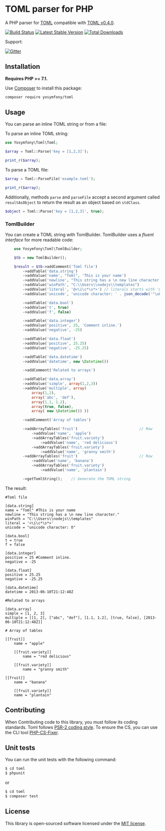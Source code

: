 TOML parser for PHP
===================

A PHP parser for [TOML](https://github.com/toml-lang/toml) compatible with [TOML v0.4.0](https://github.com/toml-lang/toml/releases/tag/v0.4.0).

[![Build Status](https://travis-ci.org/yosymfony/toml.png?branch=master)](https://travis-ci.org/yosymfony/toml)
[![Latest Stable Version](https://poser.pugx.org/yosymfony/toml/v/stable.png)](https://packagist.org/packages/yosymfony/toml)
[![Total Downloads](https://poser.pugx.org/yosymfony/toml/downloads.png)](https://packagist.org/packages/yosymfony/toml)

Support:

[![Gitter](https://badges.gitter.im/Join%20Chat.svg)](https://gitter.im/yosymfony/Toml?utm_source=badge&utm_medium=badge&utm_campaign=pr-badge)

Installation
------------
**Requires PHP >= 7.1.**

Use [Composer](http://getcomposer.org/) to install this package:

```bash
composer require yosymfony/toml
```

Usage
-----
You can parse an inline TOML string or from a file:

To parse an inline TOML string:

```php
use Yosymfony\Toml\Toml;

$array = Toml::Parse('key = [1,2,3]');

print_r($array);
```

To parse a TOML file:

```php
$array = Toml::ParseFile('example.toml');

print_r($array);
```

Additionally, methods `parse` and `parseFile` accept a second argument called
`resultAsObject` to return the result as an object based on `stdClass`.

```php
$object = Toml::Parse('key = [1,2,3]', true);
```

### TomlBuilder
You can create a TOML string with TomlBuilder. TomlBuilder uses a *fluent interface* for more readable code:

```php
    use Yosymfony\Toml\TomlBuilder;

    $tb = new TomlBuilder();

    $result = $tb->addComment('Toml file')
        ->addTable('data.string')
        ->addValue('name', "Toml", 'This is your name')
        ->addValue('newline', "This string has a \n new line character.")
        ->addValue('winPath', "C:\\Users\\nodejs\\templates")
        ->addValue('literal', '@<\i\c*\s*>') // literals starts with '@'.
        ->addValue('unicode', 'unicode character: ' . json_decode('"\u03B4"'))

        ->addTable('data.bool')
        ->addValue('t', true)
        ->addValue('f', false)

        ->addTable('data.integer')
        ->addValue('positive', 25, 'Comment inline.')
        ->addValue('negative', -25)

        ->addTable('data.float')
        ->addValue('positive', 25.25)
        ->addValue('negative', -25.25)

        ->addTable('data.datetime')
        ->addValue('datetime', new \Datetime())

        ->addComment('Related to arrays')

        ->addTable('data.array')
        ->addValue('simple', array(1,2,3))
        ->addValue('multiple', array(
            array(1,2),
            array('abc', 'def'),
            array(1.1, 1.2),
            array(true, false),
            array( new \Datetime()) ))

        ->addComment('Array of tables')

        ->addArrayTables('fruit')                            // Row
            ->addValue('name', 'apple')
            ->addArrayTables('fruit.variety')
                ->addValue('name', 'red delicious')
            ->addArrayTables('fruit.variety')
                ->addValue('name', 'granny smith')
        ->addArrayTables('fruit')                            // Row
            ->addValue('name', 'banana')
            ->addArrayTables('fruit.variety')
                ->addValue('name', 'plantain')

        ->getTomlString();    // Generate the TOML string
```
The result:

    #Toml file

    [data.string]
    name = "Toml" #This is your name
    newline = "This string has a \n new line character."
    winPath = "C:\\Users\\nodejs\\templates"
    literal = '<\i\c*\s*>'
    unicode = "unicode character: δ"

    [data.bool]
    t = true
    f = false

    [data.integer]
    positive = 25 #Comment inline.
    negative = -25

    [data.float]
    positive = 25.25
    negative = -25.25

    [data.datetime]
    datetime = 2013-06-10T21:12:48Z

    #Related to arrays

    [data.array]
    simple = [1, 2, 3]
    multiple = [[1, 2], ["abc", "def"], [1.1, 1.2], [true, false], [2013-06-10T21:12:48Z]]

    # Array of tables

    [[fruit]]
        name = "apple"

        [[fruit.variety]]
            name = "red delicious"

        [[fruit.variety]]
            name = "granny smith"

    [[fruit]]
        name = "banana"

        [[fruit.variety]]
        name = "plantain"

Contributing
------------
When Contributing code to this library, you must follow its coding standards.
Toml follows [PSR-2 coding style](https://www.php-fig.org/psr/psr-2/). To ensure
the CS, you can use the CLI tool [PHP-CS-Fixer](https://github.com/FriendsOfPHP/PHP-CS-Fixer).

Unit tests
----------
You can run the unit tests with the following command:

```bash
$ cd toml
$ phpunit
```

or

```bash
$ cd toml
$ composer test
```

## License

This library is open-sourced software licensed under the
[MIT license](http://opensource.org/licenses/MIT).
